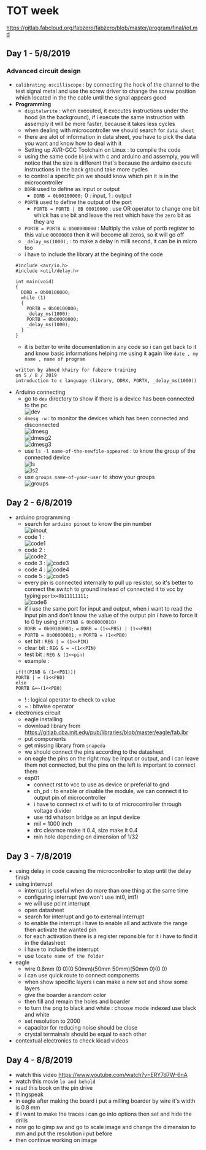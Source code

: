 # TOT week
https://gitlab.fabcloud.org/fabzero/fabzero/blob/master/program/final/iot.md

## Day 1 - 5/8/2019

### Advanced circuit design
- `calibrating oscilliscope` : by connecting the hock of the channel to the test signal metal and use the screw driver to change the screw position which located in the the cable until the signal appears good
- <b>Programming</b>
  - `digitalwrite` : when executed, it executes instructions under the hood (in the background), if i execute the same instruction with assemply it will be more faster, because it takes less cycles
  - when dealing with microcontroller we should search for `data sheet`
  - there are alot of information in data sheet, you have to pick the data you want and know how to deal with it
  - Setting up AVR-GCC Toolchain on Linux : to compile the code
  - using the same code `blink` with c and arduino and assemply, you will notice that the size is different that's because the arduino execute instructions in the back ground take more cycles
  - to control a specific pin we should know which pin it is in the microcontroller
  - `DDRB` used to define as input or output
      - `DDRB = 0b00100000;` 0 : input, 1 : output
  - `PORTB` used to define the output of the port
    - `PORTB = PORTB | 0B 00010000` : use OR operator to change one bit whick has `one` bit and leave the rest which have the `zero` bit as they are
  - `PORTB = PORTB & 0b00000000` : Multiply the value of portb register to this value `00000000` then it will become all zeros, so it will go off
  - `_delay_ms(1000);` : to make a delay in milli second, it can be in micro too
  - i have to include the library at the begining of the code
  ```
  #include <avr/io.h>
  #include <util/delay.h>

  int main(void)
  {
    DDRB = 0b00100000;
    while (1)
    {
      PORTB = 0b00100000;
      _delay_ms(1000);
      PORTB = 0b00000000;
      _delay_ms(1000);
    }
  }
  ```
  - it is better to write documentation in any code so i can get back to it and know basic informations helping me using it again like `date , my name , name of program`
  ```
  written by ahmed khairy for fabzero training
  on 5 / 8 / 2019
  introduction to c language (library, DDRX, PORTX, _delay_ms(1000))
  ```
- Arduino connecting
  - go to `dev` directory to show if there is a device has been connected to the pc   
  ![dev](/images/dev.png)
  - `dmesg -w` : to monitor the devices which has been connected and disconnected   
  ![dmesg](/images/dmesg.png)   
  ![dmesg2](/images/dmesg2.png)   
  ![dmesg3](/images/dmesg3.png)
  - use `ls -l name-of-the-newfile-appeared` : to know the group of the connected device   
  ![ls](/images/ls.png)   
  ![ls2](/images/ls2.png)   
  - use `groups name-of-your-user` to show your groups   
  ![groups](/images/groups.png)

## Day 2 - 6/8/2019

- arduino programming
  - search for `arduino pinout` to know the pin number   
  ![pinout](/images/arduino-pinout.png)
  - code 1 :   
  ![code1](/images/code1.png)
  - code 2 :   
  ![code2](/images/code2.png)
  - code 3 :
  ![code3](/images/code3.png)
  - code 4 :
  ![code4](/images/code4.png)
  - code 5 :
  ![code5](/images/code5.png)
  - every pin is connected internally to pull up resistor, so it's better to connect the switch to ground instead of connected it to vcc by typing `portx=0b11111111;`   
   ![code6](/images/code6.png)
   - if i use the same port for input and output, when i want to read the input pin and don't know the value of the output pin i have to force it to 0 by using `if(PINB & 0b00000010)`
   - `DDRB = 0b00100001;` =  `DDRB = (1<<PB5) | (1<<PB0)`
   - `PORTB = 0b00000001;` =  `PORTB = (1<<PB0)`
   - set bit : `REG | = (1<<PIN)`
   - clear bit : `REG & = ~(1<<PIN)`
   - test bit : `REG & (1<<pin)`
   - example : 
   ```
   if(!(PINB & (1<<PB1)))
   PORTB | = (1<<PB0)
   else
   PORTB &=~(1<<PB0)
   ```
   - ! : logical operator to check to value
   - ~ : bitwise operator
- electronics circuit
  - eagle installing
  - download library from https://gitlab.cba.mit.edu/pub/libraries/blob/master/eagle/fab.lbr
  - put components
  - get missing library from `snapeda`
  - we should connect the pins according to the datasheet
  - on eagle the pins on the right may be input or output, and i can leave them not connected, but the pins on the left is important to connect them
  - esp01
    - connect rst to vcc to use as device or preferial to gnd
    - ch_pd : to enable or disable the module, we can connect it to output pin of microcontroller
    - i have to connect rx of wifi to tx of microcontroller through voltage divider
    - use rtd whatson bridge as an input device
    - mil = 1000 inch
    - drc clearnce make it 0.4, size make it 0.4
    - min hole depending on dimension of 1/32

## Day 3 - 7/8/2019

- using delay in code causing the microcontroller to stop until the delay finish
- using interrupt
  - interrupt is useful when do more than one thing at the same time
  - configuring interrupt (we won't use int0, int1)
  - we will use pcint interrupt
  - open datasheet
  - search for interrupt and go to external interrupt
  - to enable the interrupt i have to enable all and activate the range then activate the wanted pin
  - for each activation there is a register reponsible for it i have to find it in the datasheet
  - i have to include the interrupt
  - use `locate name of the folder`
- eagle
  - wire 0.8mm (0 0)(0 50mm)(50mm 50mm)(50mm 0)(0 0)
  - i can use quick route to connect components
  - when show specific layers i can make a new set and show some layers
  - give the boarder a random color
  - then fill and remain the holes and boarder
  - to turn the png to black and white : choose mode indexed use black and white
  - set resolution to 2000
  - capacitor for reducing noise should be close
  - crystal termainals should be equal to each other
- contextual electronics to check kicad videos

## Day 4 - 8/8/2019

- watch this video https://www.youtube.com/watch?v=ERY7d7W-6nA
- watch this movie `lo and behold`
- read this book on the pin drive
- thingspeak
- in eagle after making the board i put a milling boarder by wire it's width is 0.8 mm
- if i want to make the traces i can go into options then set and hide the drills
- now go to gimp sw and go to scale image and change the dimension to mm and put the resolution i put before
- then continue working on image
